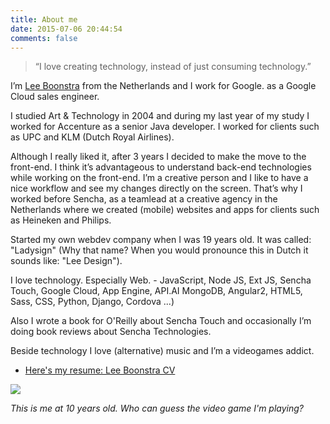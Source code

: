 ```yaml
---
title: About me
date: 2015-07-06 20:44:54
comments: false
---
```


> “I love creating technology, instead of just consuming technology.”

I’m [Lee Boonstra](https://plus.google.com/117712452932146916020) from the Netherlands and I work for Google. as a Google Cloud sales engineer.

I studied Art & Technology in 2004 and during my last year of my study I worked for Accenture as a senior Java developer. I worked for clients such as UPC and KLM (Dutch Royal Airlines).

Although I really liked it, after 3 years I decided to make the move to the front-end. I think it’s advantageous to understand back-end technologies while working on the front-end. I’m a creative person and I like to have a nice workflow and see my changes directly on the screen. That’s why I worked before Sencha, as a teamlead at a creative agency in the Netherlands where we created (mobile) websites and apps for clients such as Heineken and Philips.

Started my own webdev company when I was 19 years old. It was called: "Ladysign" (Why that name? When you would pronounce this in Dutch it sounds like: "Lee Design").

I love technology. Especially Web. - JavaScript, Node JS, Ext JS, Sencha Touch, Google Cloud, App Engine, API.AI MongoDB, Angular2, HTML5, Sass, CSS, Python, Django, Cordova ...)

Also I wrote a book for O'Reilly about Sencha Touch and occasionally I’m doing book reviews about Sencha Technologies.

Beside technology I love (alternative) music and I’m a videogames addict.

* [Here's my resume: Lee Boonstra CV](/images/lee.boonstra-resume.pdf)

<img src="/images/10yearsold-500x326.png" class="border">

*This is me at 10 years old. Who can guess the video game I'm playing?*